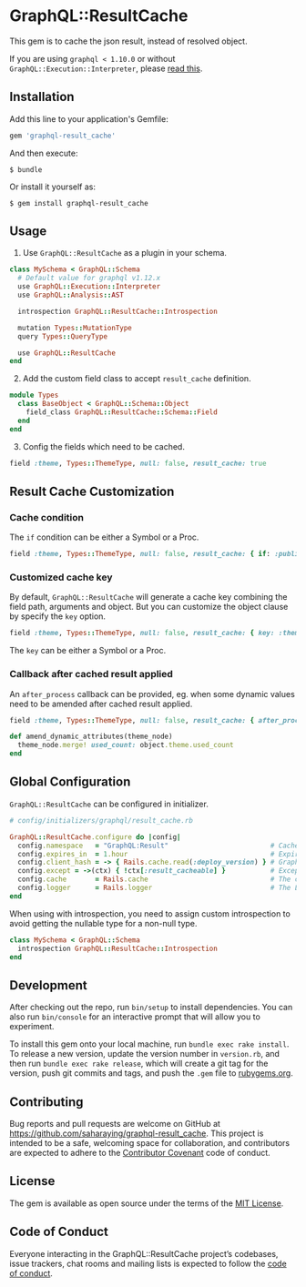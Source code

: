 # GraphQL::ResultCache

This gem is to cache the json result, instead of resolved object.

If you are using `graphql < 1.10.0` or without `GraphQL::Execution::Interpreter`, please [read this](https://github.com/saharaying/graphql-result_cache/wiki/GraphQL::ResultCache-(v0.1.x)).

## Installation

Add this line to your application's Gemfile:

```ruby
gem 'graphql-result_cache'
```

And then execute:

    $ bundle

Or install it yourself as:

    $ gem install graphql-result_cache

## Usage

1. Use `GraphQL::ResultCache` as a plugin in your schema.

```ruby
class MySchema < GraphQL::Schema
  # Default value for graphql v1.12.x
  use GraphQL::Execution::Interpreter
  use GraphQL::Analysis::AST

  introspection GraphQL::ResultCache::Introspection

  mutation Types::MutationType
  query Types::QueryType

  use GraphQL::ResultCache
end
```

2. Add the custom field class to accept `result_cache` definition.

```ruby
module Types
  class BaseObject < GraphQL::Schema::Object
    field_class GraphQL::ResultCache::Schema::Field
  end
end
```

3. Config the fields which need to be cached.

```ruby
field :theme, Types::ThemeType, null: false, result_cache: true
```

## Result Cache Customization

### Cache condition

The `if` condition can be either a Symbol or a Proc.

```ruby
field :theme, Types::ThemeType, null: false, result_cache: { if: :published? }
```

### Customized cache key

By default, `GraphQL::ResultCache` will generate a cache key combining the field path, arguments and object.
But you can customize the object clause by specify the `key` option.

```ruby
field :theme, Types::ThemeType, null: false, result_cache: { key: :theme_cache_key }
```

The `key` can be either a Symbol or a Proc.

### Callback after cached result applied

An `after_process` callback can be provided, eg. when some dynamic values need to be amended after cached result applied.

```ruby
field :theme, Types::ThemeType, null: false, result_cache: { after_process: :amend_dynamic_attributes }

def amend_dynamic_attributes(theme_node)
  theme_node.merge! used_count: object.theme.used_count
end
```

## Global Configuration

`GraphQL::ResultCache` can be configured in initializer.

```ruby
# config/initializers/graphql/result_cache.rb

GraphQL::ResultCache.configure do |config|
  config.namespace   = "GraphQL:Result"                         # Cache key namespace
  config.expires_in  = 1.hour                                   # Expire time for the cache, default to 1.hour
  config.client_hash = -> { Rails.cache.read(:deploy_version) } # GraphQL client package hash key, used in cache key generation, default to nil
  config.except = ->(ctx) { !ctx[:result_cacheable] }           # Exception rule, skip the cache while evaluated as true, default to nil
  config.cache       = Rails.cache                              # The cache object, default to Rails.cache in Rails
  config.logger      = Rails.logger                             # The Logger, default to Rails.logger in Rails
end
```

When using with introspection, you need to assign custom introspection to avoid getting the nullable type for a non-null type.
```ruby
class MySchema < GraphQL::Schema
  introspection GraphQL::ResultCache::Introspection
end
```

## Development

After checking out the repo, run `bin/setup` to install dependencies. You can also run `bin/console` for an interactive prompt that will allow you to experiment.

To install this gem onto your local machine, run `bundle exec rake install`. To release a new version, update the version number in `version.rb`, and then run `bundle exec rake release`, which will create a git tag for the version, push git commits and tags, and push the `.gem` file to [rubygems.org](https://rubygems.org).

## Contributing

Bug reports and pull requests are welcome on GitHub at https://github.com/saharaying/graphql-result_cache. This project is intended to be a safe, welcoming space for collaboration, and contributors are expected to adhere to the [Contributor Covenant](http://contributor-covenant.org) code of conduct.

## License

The gem is available as open source under the terms of the [MIT License](https://opensource.org/licenses/MIT).

## Code of Conduct

Everyone interacting in the GraphQL::ResultCache project’s codebases, issue trackers, chat rooms and mailing lists is expected to follow the [code of conduct](https://github.com/saharaying/graphql-result_cache/blob/master/CODE_OF_CONDUCT.md).
